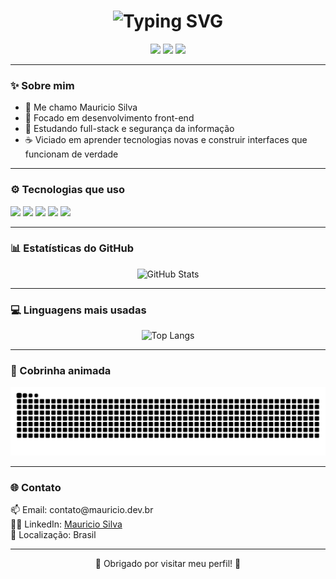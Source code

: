 <h1 align="center">
  <img src="https://readme-typing-svg.demolab.com?font=Fira+Code&weight=500&size=25&pause=1000&color=A020F0&center=true&vCenter=true&width=435&lines=Ol%C3%A1%2C+sou+Mauricio+Silva" alt="Typing SVG" />
</h1>

<p align="center">
  <img src="https://img.shields.io/badge/Front--End-Developer-A020F0?style=for-the-badge&logo=html5&logoColor=white" />
  <img src="https://img.shields.io/badge/Estudando-FullStack-8A2BE2?style=for-the-badge&logo=code&logoColor=white" />
  <img src="https://img.shields.io/badge/Hacking-%C3%89tico-black?style=for-the-badge&logo=linux&logoColor=green" />
</p>

---

### ✨ Sobre mim

- 🤝 Me chamo Mauricio Silva
- 🚀 Focado em desenvolvimento front-end
- 🔧 Estudando full-stack e segurança da informação
- ☕ Viciado em aprender tecnologias novas e construir interfaces que funcionam de verdade

---

### ⚙️ Tecnologias que uso

<p>
  <img src="https://img.shields.io/badge/HTML5-A020F0?style=for-the-badge&logo=html5&logoColor=white" />
  <img src="https://img.shields.io/badge/CSS3-A020F0?style=for-the-badge&logo=css3" />
  <img src="https://img.shields.io/badge/JavaScript-A020F0?style=for-the-badge&logo=javascript&logoColor=black" />
  <img src="https://img.shields.io/badge/Git-F05032?style=for-the-badge&logo=git&logoColor=white" />
  <img src="https://img.shields.io/badge/GitHub-181717?style=for-the-badge&logo=github&logoColor=white" />
</p>

---

### 📊 Estatísticas do GitHub

<p align="center">
  <img src="https://github-readme-stats.vercel.app/api?username=Mauzix&show_icons=true&theme=radical&title_color=A020F0&icon_color=A020F0&text_color=ffffff&bg_color=000000" alt="GitHub Stats"/>
</p>

---

### 💻 Linguagens mais usadas

<p align="center">
  <img src="https://github-readme-stats.vercel.app/api/top-langs/?username=Mauzix&layout=compact&theme=radical&title_color=A020F0&text_color=ffffff&bg_color=000000" alt="Top Langs"/>
</p>

---

### 🐍 Cobrinha animada

<p align="center">
  <img src="https://github.com/mauzix/mauzix/blob/output/github-contribution-grid-snake.svg" alt="Snake animation" />
</p>

---

### 🌐 Contato

<p>
  📫 Email: contato@mauricio.dev.br<br>
  👨‍💼 LinkedIn: <a href="https://linkedin.com/in/Mauzix">Mauricio Silva</a><br>
  📍 Localização: Brasil
</p>

---

<p align="center">
  🌟 Obrigado por visitar meu perfil! 🌟
</p>
